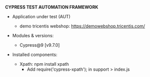 **CYPRESS TEST AUTOMATION FRAMEWORK**

* Application under test (AUT)
  * demo tricentis webshop: https://demowebshop.tricentis.com/

* Modules & versions:
  * Cypress@9 [v9.7.0]

* Installed components:
  * Xpath: npm install xpath
    * Add require('cypress-xpath'); in support > index.js